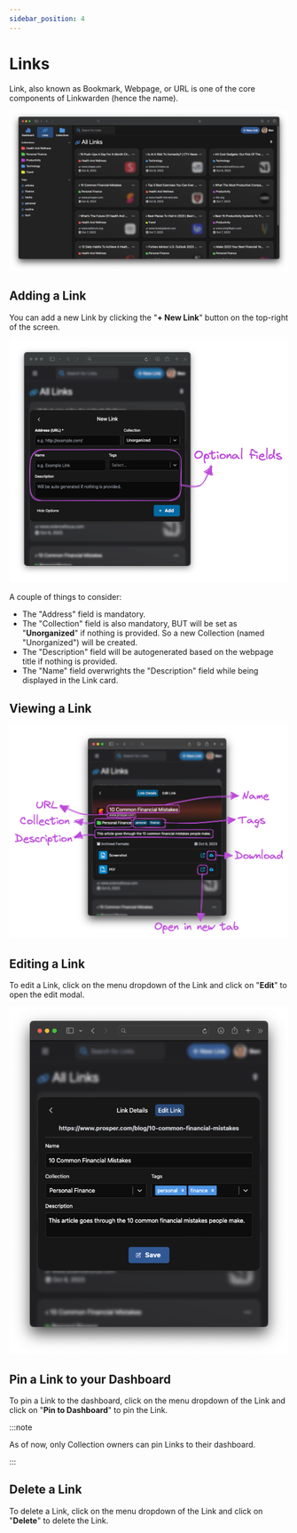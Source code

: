 ```yaml
---
sidebar_position: 4
---
```


# Links

Link, also known as Bookmark, Webpage, or URL is one of the core components of Linkwarden (hence the name).

![All Links](/img/all_links.png)

## Adding a Link

You can add a new Link by clicking the "**+ New Link**" button on the top-right of the screen.

![Add Link](/img/add_link.png)

A couple of things to consider:

- The "Address" field is mandatory.
- The "Collection" field is also mandatory, BUT will be set as "**Unorganized**" if nothing is provided. So a new Collection (named "Unorganized") will be created.
- The "Description" field will be autogenerated based on the webpage title if nothing is provided.
- The "Name" field overwrights the "Description" field while being displayed in the Link card.

## Viewing a Link

![Link details](/img/link_details.png)

## Editing a Link

To edit a Link, click on the menu dropdown of the Link and click on "**Edit**" to open the edit modal.

![Edit Link](/img/edit_link.png)

## Pin a Link to your Dashboard

To pin a Link to the dashboard, click on the menu dropdown of the Link and click on "**Pin to Dashboard**" to pin the Link.

:::note

As of now, only Collection owners can pin Links to their dashboard.

:::

## Delete a Link

To delete a Link, click on the menu dropdown of the Link and click on "**Delete**" to delete the Link.
